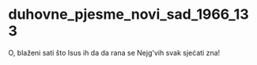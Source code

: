 # duhovne_pjesme_novi_sad_1966_133
O, blaženi sati što Isus ih da da rana se Nejg'vih svak sjećati zna!